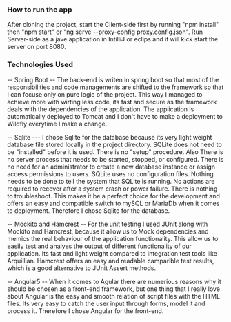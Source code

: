 ### How to run the app ###
After cloning the project, start the Client-side first by running "npm install" then "npm start" or "ng serve --proxy-config proxy.config.json". Run Server-side as a jave application in IntilliJ or eclips and it will kick start the server on port 8080.

### Technologies Used ###

-- Spring Boot --
The back-end is writen in spring boot so that most of the responsibilities and code managements are shifted to the framework so that I can focuse only on pure logic of the project. This way I managed to achieve more with wirting less code, its fast and secure as the framework deals with the dependencies of the application. The application is automatically deployed to Tomcat and I don't have to make a deployment to Wildfly everytime I make a change. 

-- Sqlite ---
I chose Sqlite for the database because its very light weight database file stored locally in the project directory. SQLite does not need to be "installed" before it is used. There is no "setup" procedure. Also There is no server process that needs to be started, stopped, or configured. There is no need for an administrator to create a new database instance or assign access permissions to users. SQLite uses no configuration files. Nothing needs to be done to tell the system that SQLite is running. No actions are required to recover after a system crash or power failure. There is nothing to troubleshoot. This makes it be a perfect choice for the development and offers an easy and compatible switch to mySQL or MariaDb when it comes to deployment. Therefore I chose Sqlite for the database. 

-- Mockito and Hamcrest --
For the unit testing I used JUnit along with Mockito and Hamcrest, because it allow us to Mock dependencies and memics the real behaviour of the application functionality. This allow us to easily test and analyes the output of different functionality of our application. Its fast and light weight compared to integration test tools like Arquillian. Hamcrest offers an easy and readable camparible test results, which is a good alternative to JUnit Assert methods. 

-- Angular5 --
When it comes to Agular there are numerious reasons why it should be chosen as a front-end framework, but one thing that I really love about Angular is the easy and smooth relation of script files with the HTML files. Its very easy to catch the user input through forms, model it and process it. Therefore I chose Angular for the front-end. 
